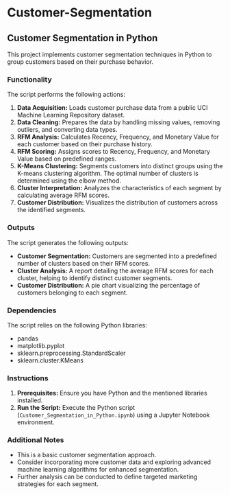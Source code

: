 # Customer-Segmentation
## Customer Segmentation in Python

This project implements customer segmentation techniques in Python to group customers based on their purchase behavior. 

### Functionality

The script performs the following actions:

1. **Data Acquisition:** Loads customer purchase data from a public UCI Machine Learning Repository dataset.
2. **Data Cleaning:** Prepares the data by handling missing values, removing outliers, and converting data types.
3. **RFM Analysis:** Calculates Recency, Frequency, and Monetary Value for each customer based on their purchase history.
4. **RFM Scoring:** Assigns scores to Recency, Frequency, and Monetary Value based on predefined ranges.
5. **K-Means Clustering:** Segments customers into distinct groups using the K-means clustering algorithm. The optimal number of clusters is determined using the elbow method.
6. **Cluster Interpretation:** Analyzes the characteristics of each segment by calculating average RFM scores.
7. **Customer Distribution:** Visualizes the distribution of customers across the identified segments.

###  Outputs

The script generates the following outputs:

* **Customer Segmentation:** Customers are segmented into a predefined number of clusters based on their RFM scores.
* **Cluster Analysis:** A report detailing the average RFM scores for each cluster, helping to identify distinct customer segments.
* **Customer Distribution:** A pie chart visualizing the percentage of customers belonging to each segment. 

### Dependencies

The script relies on the following Python libraries:

* pandas
* matplotlib.pyplot
* sklearn.preprocessing.StandardScaler
* sklearn.cluster.KMeans

### Instructions

1. **Prerequisites:** Ensure you have Python and the mentioned libraries installed.
2. **Run the Script:** Execute the Python script (`Customer_Segmentation_in_Python.ipynb`) using a Jupyter Notebook environment.

###  Additional Notes

* This is a basic customer segmentation approach. 
* Consider incorporating more customer data and exploring advanced machine learning algorithms for enhanced segmentation.
* Further analysis can be conducted to define targeted marketing strategies for each segment.
